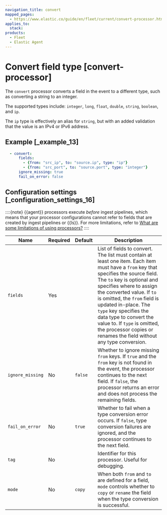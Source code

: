 ```yaml
---
navigation_title: convert
mapped_pages:
  - https://www.elastic.co/guide/en/fleet/current/convert-processor.html
applies_to:
  stack:
products:
  - Fleet
  - Elastic Agent
---
```


# Convert field type [convert-processor]


The `convert` processor converts a field in the event to a different type, such as converting a string to an integer.

The supported types include: `integer`, `long`, `float`, `double`, `string`, `boolean`, and `ip`.

The `ip` type is effectively an alias for `string`, but with an added validation that the value is an IPv4 or IPv6 address.


## Example [_example_13]

```yaml
  - convert:
      fields:
        - {from: "src_ip", to: "source.ip", type: "ip"}
        - {from: "src_port", to: "source.port", type: "integer"}
      ignore_missing: true
      fail_on_error: false
```


## Configuration settings [_configuration_settings_16]

::::{note}
{{agent}} processors execute *before* ingest pipelines, which means that your processor configurations cannot refer to fields that are created by ingest pipelines or {{ls}}. For more limitations, refer to [What are some limitations of using processors?](/reference/fleet/agent-processors.md#limitations)
::::


| Name | Required | Default | Description |
| --- | --- | --- | --- |
| `fields` | Yes |  | List of fields to convert. The list must contain at least one item. Each item must have a `from` key that specifies the source field. The `to` key is optional and specifies where to assign the converted value. If `to` is omitted, the `from` field is updated in-place. The `type` key specifies the data type to convert the value to. If `type` is omitted, the processor copies or renames the field without any type conversion. |
| `ignore_missing` | No | `false` | Whether to ignore missing `from` keys. If `true` and the `from` key is not found in the event, the processor continues to the next field. If `false`, the processor returns an error and does not process the remaining fields. |
| `fail_on_error` | No | `true` | Whether to fail when a type conversion error occurs. If `false`, type conversion failures are ignored, and the processor continues to the next field. |
| `tag` | No |  | Identifier for this processor. Useful for debugging. |
| `mode` | No | `copy` | When both `from` and `to` are defined for a field, `mode` controls whether to `copy` or `rename` the field when the type conversion is successful. |

